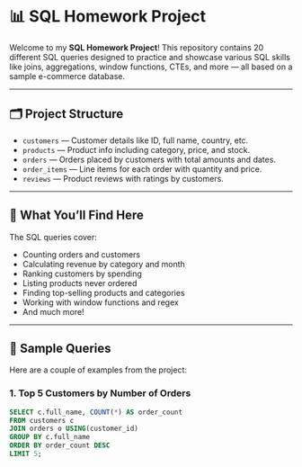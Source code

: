 # 📊 SQL Homework Project

Welcome to my **SQL Homework Project**! This repository contains 20 different SQL queries designed to practice and showcase various SQL skills like joins, aggregations, window functions, CTEs, and more — all based on a sample e-commerce database.  

---

## 🗂️ Project Structure

- `customers` — Customer details like ID, full name, country, etc.
- `products` — Product info including category, price, and stock.
- `orders` — Orders placed by customers with total amounts and dates.
- `order_items` — Line items for each order with quantity and price.
- `reviews` — Product reviews with ratings by customers.

---

## 🚀 What You’ll Find Here

The SQL queries cover:

- Counting orders and customers  
- Calculating revenue by category and month  
- Ranking customers by spending  
- Listing products never ordered  
- Finding top-selling products and categories  
- Working with window functions and regex  
- And much more!

---

## 📝 Sample Queries

Here are a couple of examples from the project:

### 1. Top 5 Customers by Number of Orders

```sql
SELECT c.full_name, COUNT(*) AS order_count
FROM customers c
JOIN orders o USING(customer_id)
GROUP BY c.full_name
ORDER BY order_count DESC
LIMIT 5;

